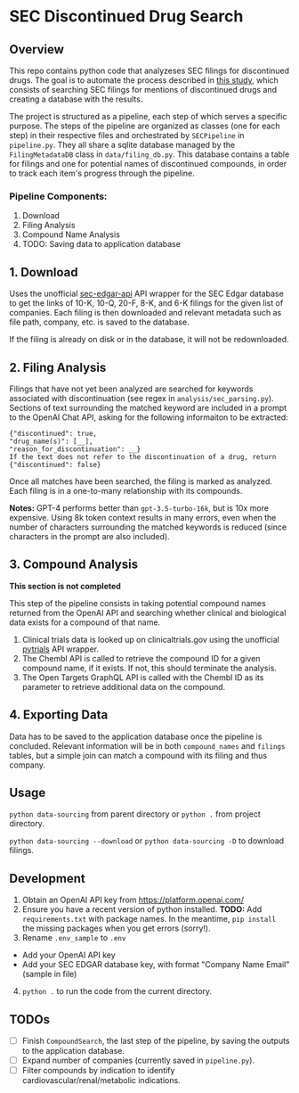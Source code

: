 # SEC Discontinued Drug Search

## Overview

This repo contains python code that analyzeses SEC filings for discontinued drugs.
The goal is to automate the process described in [this study](https://www.frontiersin.org/articles/10.3389/fcvm.2023.1033832/full), which consists of searching SEC filings for mentions of discontinued drugs and creating a database with the results.

The project is structured as a pipeline, each step of which serves a specific purpose.
The steps of the pipeline are organized as classes (one for each step) in their respective files and orchestrated by `SECPipeline` in `pipeline.py`. They all share a sqlite database managed by the `FilingMetadataDB` class in `data/filing_db.py`. This database contains a table for filings and one for potential names of discontinued compounds, in order to track each item's progress through the pipeline.

### Pipeline Components:
1. Download
2. Filing Analysis
3. Compound Name Analysis
4. TODO: Saving data to application database

## 1. Download
Uses the unofficial [sec-edgar-api](https://github.com/jadchaar/sec-edgar-api) API wrapper for the SEC Edgar database to get the links of 10-K, 10-Q, 20-F, 8-K, and 6-K filings for the given list of companies. Each filing is then downloaded and relevant metadata such as file path, company, etc. is saved to the database.

If the filing is already on disk or in the database, it will not be redownloaded.

## 2. Filing Analysis

Filings that have not yet been analyzed are searched for keywords associated with discontinuation (see regex in `analysis/sec_parsing.py`). Sections of text surrounding the matched keyword are included in a prompt to the OpenAI Chat API, asking for the following informaiton to be extracted:

```
{"discontinued": true,
"drug_name(s)": [__],
"reason_for_discontinuation": __}
If the text does not refer to the discontinuation of a drug, return
{"discontinued": false}
```

Once all matches have been searched, the filing is marked as analyzed. Each filing is in a one-to-many relationship with its compounds.

**Notes:** GPT-4 performs better than `gpt-3.5-turbo-16k`, but is 10x more expensive. Using 8k token context results in many errors, even when the number of characters surrounding the matched keywords is reduced (since characters in the prompt are also included).

## 3. Compound Analysis

**This section is not completed**

This step of the pipeline consists in taking potential compound names returned from the OpenAI API and searching whether clinical and biological data exists for a compound of that name.

1. Clinical trials data is looked up on clinicaltrials.gov using the unofficial [pytrials](`https://github.com/jvfe/pytrials`) API wrapper.
2. The Chembl API is called to retrieve the compound ID for a given compound name, if it exists. If not, this should terminate the analysis.
3. The Open Targets GraphQL API is called with the Chembl ID as its parameter to retrieve additional data on the compound.


## 4. Exporting Data

Data has to be saved to the application database once the pipeline is concluded. Relevant information will be in both `compound_names` and `filings` tables, but a simple join can match a compound with its filing and thus company.

## Usage

`python data-sourcing` from parent directory or `python .` from project directory.

`python data-sourcing --download` or `python data-sourcing -D` to download filings.


## Development

1. Obtain an OpenAI API key from https://platform.openai.com/ 
2. Ensure you have a recent version of python installed. **TODO:** Add `requirements.txt` with package names. In the meantime, `pip install` the missing packages when you get errors (sorry!).
3. Rename `.env_sample` to `.env`
  - Add your OpenAI API key
  - Add your SEC EDGAR database key, with format "Company Name Email" (sample in file)
4. `python .` to run the code from the current directory.

## TODOs

- [ ] Finish `CompoundSearch`, the last step of the pipeline, by saving the outputs to the application database.
- [ ] Expand number of companies (currently saved in `pipeline.py`).
- [ ] Filter compounds by indication to identify cardiovascular/renal/metabolic indications.